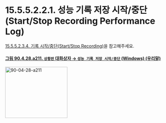 # 15.5.5.2.2.1. 성능 기록 저장 시작/중단(Start/Stop Recording Performance Log)
[15.5.5.2.3.4. 기록 시작/중단(Start/Stop Recording)](./15-05-05-02-03-04-start_stop_recording.md)을 참고해주세요.

<a id="90-04-28-a211"></a>

#### [그림 90.4.28.a211. `상황판` 대화상자 → `성능 기록 저장 시작/중단` (Windows) (우리말)](./90-04-0028-dashboard.md#90-04-28-a211)
<img width="200" height="165" alt="90-04-28-a211" src="https://github.com/user-attachments/assets/569979cf-35e4-4679-9bab-5d82b8a35f80" />